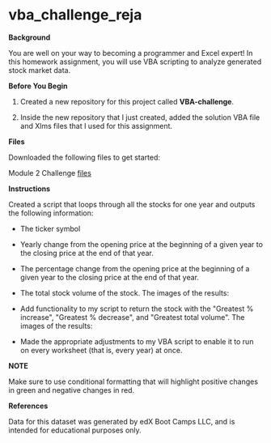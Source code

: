 # vba_challenge_reja


**Background**

You are well on your way to becoming a programmer and Excel expert! In this homework assignment, you will use VBA scripting to analyze generated stock market data.

**Before You Begin**

1. Created a new repository for this project called **VBA-challenge**. 

2. Inside the new repository that I just created, added the solution VBA file and Xlms files that I used for this assignment. 

**Files**


Downloaded the following files to get started:

Module 2 Challenge [files](https://courses.bootcampspot.com/courses/3819/assignments/56657?module_item_id=999387)

**Instructions**


Created a script that loops through all the stocks for one year and outputs the following information:

- The ticker symbol

- Yearly change from the opening price at the beginning of a given year to the closing price at the end of that year.

- The percentage change from the opening price at the beginning of a given year to the closing price at the end of that year.

- The total stock volume of the stock. The images of the results:

- Add functionality to my script to return the stock with the "Greatest % increase", "Greatest % decrease", and "Greatest total volume". The images of the results:

  
- Made the appropriate adjustments to my VBA script to enable it to run on every worksheet (that is, every year) at once.

**NOTE**

Make sure to use conditional formatting that will highlight positive changes in green and negative changes in red.

**References**

Data for this dataset was generated by edX Boot Camps LLC, and is intended for educational purposes only.

